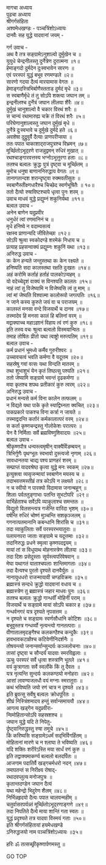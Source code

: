 मागचा अध्याय  
पुढचा अध्याय  
श्रीगर्गसंहिता  
अश्वमेधखण्डः - पञ्चत्रिंशोऽध्यायः  
दानवैः सह युद्धे यादवानां जयम् -  
  
गर्ग उवाच -  
अथ वै तत्र सङ्ग्रामेऽनुशाल्वो दुर्मुखेन च ॥  
युयुधे चेन्द्रनीलस्तु दुर्नेत्रेण दुरात्मना ॥१॥  
हेमाङ्गदो दुर्मदेन दुःस्वभावेन सारणः ॥  
एवं परस्परं युद्धं बभूव रणमण्डले ॥२॥  
सारणो गदया दैत्यं मारयामास वेगतः ॥  
हेमाङ्गदस्त्रिभिर्बाणैस्तताड दुर्मदं मृधे ॥३॥  
स स्वबाणैर्मृधे तं तु सोऽपि शक्त्या जघान तम् ॥  
इन्द्रनीलश्च दुर्नेत्रं जघान लीलया शैरैः ॥४॥  
दुर्मुखं चानुशाल्वो वै चकार विरथं शरैः ॥  
स चान्यं रथामारुह्य चक्रे तं विरथं शरैः ॥५॥  
परिघेणानुशाल्वस्तु जघान दुर्मुखं मृधे ॥  
दुर्नेत्रे दुःस्वभावे च दुर्मुखे दुर्मदे हते ॥६॥  
अवशेषा दुद्रुवुर्वै दैत्याः प्राणपरीप्सया ॥  
ततः पपात चाकाशाद्‌राजपुत्रश्च विभ्रमन् ॥७॥  
मूर्च्छितोऽभूद्‌रणे राजन्नुद्वमन् रुधिरं मुखात् ॥  
रथश्चाङ्गारवत्तस्य भग्नोऽभूत्तुरगा हताः ॥८॥  
ततश्च बल्वलः क्रुद्धः पुत्रं दृष्ट्वा च मूर्च्छितम् ॥  
मुमोच धनुषा बाणाननिरुद्धाय वेगतः ॥९॥  
तानागतान्दश शरान्दृष्ट्वा रुक्मवतीसुतः ॥  
स्वबाणैस्तीक्ष्णधारैश्च चिच्छेद स्वर्णभूषितैः ॥ १०॥  
ततो दैत्यो रुषाविष्टश्चापे धृत्वा पुनः शरम् ॥  
उवाच माधवं युद्धे प्रद्युम्नं शकुनिर्यथा ॥११॥  
बल्वल उवाच -  
अनेन बाणेन यदुप्रवीर  
     धनुर्धरं त्वां रणमानिनं च ॥  
मृधे हनिष्ये न वदाम्यसत्यं  
     रक्षस्व प्राणान्यदि जीवितेच्छा ॥१२॥  
सोऽपि श्रुत्वा स्वकोदण्डे शरमेकं निधाय च ॥  
प्रत्याह प्रहसन्वाक्यं प्रद्युम्नः शकुनिं यथा ॥१३॥  
अनिरुद्ध उवाच -  
कः केन हन्यते जन्तुस्तथा कः केन रक्ष्यते ॥  
हनिष्यति सदा कालस्तथा रक्षति दुःखतः ॥१४॥  
अहं करोमि कर्ताहं हर्ताहं पालकोऽप्यहम् ॥  
यो वदेच्चेदृशं वाक्यं स विनश्यति कालतः ॥१५॥  
नाहं त्वां तु विजेष्यामि न विजेष्यसि त्वं तु माम् ॥  
त्वां मां जेष्यति विश्वात्मा कालोरूपो जगत्पतिः ॥१६॥  
न जाने कस्य कुरुते जयं वा च पराजयम् ॥  
कालस्तं मनसा वन्दे विजयार्थे च दानव ॥१७॥  
तस्मादेव हि मनसा कालं हि बलिनां वरम् ॥  
मद्वाक्याच्च महाऽज्ञानं विहाय त्वं रणं कुरु ॥१८॥  
इति तस्य वचः श्रुत्वा बल्वलो विस्मयान्वितः ॥  
तमाह तोषितः प्रीतो यथा त्वाष्ट्रो मरुत्पतिम् ॥१९॥  
बल्वल उवाच -  
कर्म प्रधानं भूमध्ये कर्मैव गुरुरीश्वरः ॥  
उच्चावचत्वं भवति कर्मणा वै यदूत्तम ॥२०॥  
सहस्रेषु गवां वत्सः यथा विन्दति मातरम् ॥  
तथा शुभाशुभं येन कृतं तिष्ठत्सु पश्यति ॥२१॥  
ततो जेष्यामि सङ्ग्रामे भवन्तं दृढकर्मणा ॥  
मया कृतश्च शपथः प्रतीकारं कुरु त्वरम् ॥२२॥  
अनिरुद्ध उवाच -  
प्रधानं मन्यसे कर्म विना कालेन तत्फलम् ॥  
न विद्यते यथा पाके कृते स्याद्विघ्नता क्वचित् ॥२३॥  
पाकप्रकारे पाकश्च विना कर्त्रा न जायते ॥  
तस्माद्वदन्ति कर्तारं कर्मकालात्परं वरम् ॥२४॥  
स कर्ता कृष्णचन्द्रस्तु गोलोकेशः परात्परः ॥  
येन वै निर्मिताः सर्वे ब्रह्मविष्णुशिवादयः ॥२५॥  
बल्वल उवाच -  
श्रीकृष्णपौत्र धन्यस्त्वमृषीन् वाक्यैर्विडम्बयन् ॥  
त्रिभिर्गुणैः पृथग्भूतः स्वभावो दुस्त्यजो नृणाम् ॥२६॥  
सावधानतया चाद्य पश्य प्राणहरं शरम् ॥  
सम्प्राप्तं यादवश्रेष्ठ कृत्वा युद्धे मनः स्वकम् ॥२७॥  
इत्युक्त्वा व्यसृजन्मायां स्वबाणेन मयस्य च ॥  
तदाभवत्तमस्तीव्रं तत्र कोऽपि न लक्ष्यते ॥२८॥  
न च स्वीयो न पारक्यो विदामास जनान्बहून् ॥  
शिलाः पर्वततुङ्गाभाः पतन्ति सुभटोपरि ॥२९॥  
वार्भिर्हताश्च सर्वेऽपि व्याकुलाश्च समन्ततः ॥  
विद्युतो विलसन्त्यत्र गर्जन्ति वारिदा भृशम् ॥३०॥  
वर्षन्ति रुधिरं चोष्णं मुञ्चन्ति सशकृञ्जलम् ॥  
गगनात्पतमानानि कबन्धानि शिरांसि च ॥३१॥  
तदा व्याकुलिताः सर्वे परस्परभयातुराः ॥  
पलायनपरा जाताः सङ्ग्रामे च यदूत्तमाः ॥३२॥  
तदानिरुद्धः प्रधने स्मृत्वा कृष्णपदद्वयम् ॥  
मायां तां स विधूयाथ मोहनास्त्रेण लीलया ॥३३॥  
तदा दिशः प्रसेदुस्ताः सूर्यस्त्वपरिवेषवान् ॥  
मेघा यथागतं याताश्चपलाः शान्तिमागताः ॥३४॥  
तदा दैत्यश्च पुरतो दृश्यते दानवैर्युतः ॥  
नानायुधधरो राजन्मायावी चण्डविक्रमः ॥३५॥  
ब्रह्मास्त्रं सन्दधे क्रुद्धो यादवानां वधाय च ॥  
ब्रह्मास्त्रेण तु ब्रह्मास्त्रं जहार माधवः पुनः ॥३६॥  
ततश्च बल्वलः क्रुद्धो गान्धर्वीं मोहिनीं पराम् ॥  
विजयार्थे च सङ्ग्रामे मायां सोऽपि चकार ह ॥३७॥  
गन्धर्वनगरं यत्र दृश्यते नृपसत्तम ॥  
न दृश्यते च सङ्ग्रामः स्वर्णसौधानि कोटिशः ॥३८॥  
बभूवुस्तत्र गन्धर्व्यो नृत्यन्त्यो गानतत्पराः ॥  
वीणातालमृदङ्गैश्च कलकण्ठैश्च कन्दुकैः ॥३९॥  
हावभावकटाक्षैश्च कटिवेणीनिदर्शनैः ॥  
तोषयन्त्यो जनान्सर्वान्सुन्दर्यः कञ्जलोचनाः ॥४०॥  
तासां दृष्ट्वा च सौन्दर्यं यादवाः स्मरविह्वलाः ॥  
ऊचुः परस्परं सर्वे धृत्वा शस्त्राणि भूतले ॥४१॥  
वयं कुत्रागताः सर्वे स्वर्लोके किं तु दैवतः ॥  
यत्र नृत्यन्ति सुन्दर्यः कलकण्ठ्यो मनोहराः ॥४२॥  
आसां लावण्यजलधौ वयं मग्नाः स्मरातुराः ॥  
कथं भविष्यति जयो रणं चात्र न दृश्यते ॥४३॥  
इति ब्रुवत्सु सर्वेषु बल्वलः क्रोधपूरितः ॥  
शीघ्रं निस्त्रिंशमादय हन्तुं सर्वान्समाययौ ॥४४॥  
आगत्य खड्गेन यदुप्रवीरा-  
     न्विमोहितान्सोऽपि सहस्रशश्च ॥  
जघान युद्धे यदि ते निपेतु-  
     र्दृष्ट्वानिरुद्धस्तु रुषा तमूचे ॥४५॥  
किं करिष्यसि सङ्ग्रामेऽधर्मं सद्‌भिर्विगर्हितम् ॥  
मोहितानां मारणे च न श्लाघा ते भविष्यति ॥४६॥  
यदि शक्तिः शरीरेऽस्ति मया सार्धं रणं कुरु ॥  
इति तद्वाक्यमाकर्ण्य बल्वलो बलदर्पितः ॥  
आजगाम पदातिर्वै खड्गचर्मधरो नदन् ॥४७॥  
तमापतन्तं स निरीक्ष्य रोषाद्‌-  
     रथादवप्लुत्य मनोजपुत्रः ॥  
कृतान्तदण्डेन जघान दैत्यं  
     यथा महेन्द्रो भिदुरेण शैलम् ॥४८॥  
निर्भिन्नहृदयो दैत्यः पपात चालयन्महीम् ॥  
चतुर्वासरपर्यन्न्तं मूर्च्छितोऽभूद्‌रणाङ्गणे ॥४९॥  
तदा निपतिते दैत्ये माया शान्तिं गता स्वतः ॥  
युद्धं प्रदृश्यते तत्र यादवा विस्मयं गताः ॥५०॥  
इति श्रीगर्गसंहितायां हयमेधखण्डे  
ऽनिरुद्धजयो नाम पञ्चत्रिंशोऽध्यायः ॥३५॥  
  
हरिः ॐ तत्सच्छ्रीकृष्णार्पणमस्तु ॥  
  
GO TOP
